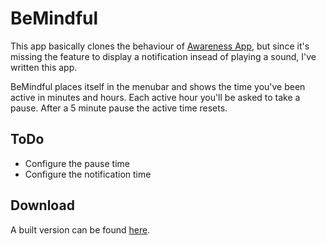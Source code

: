 # BeMindful

This app basically clones the behaviour of [Awareness App](iamfutureproof.com/tools/awareness/), but since it's missing the feature to display a notification insead of playing a sound, I've written this app.

BeMindful places itself in the menubar and shows the time you've been active in minutes and hours. Each active hour you'll be asked to take a pause. After a 5 minute pause the active time resets.

## ToDo
- Configure the pause time
- Configure the notification time

## Download

A built version can be found [here](http://binarious.de/BeMindful-v1.0.0.zip).
